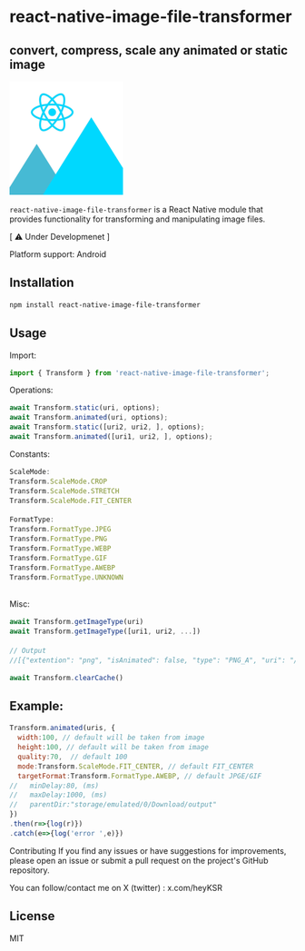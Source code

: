 # react-native-image-file-transformer

## convert, compress, scale any animated or static image 

<div>
<img src="logo200.png" />
</div>

`react-native-image-file-transformer` is a React Native module that provides functionality for transforming and manipulating image files. 

[ ⚠️ Under Developmenet ]

Platform support: Android

## Installation

```sh
npm install react-native-image-file-transformer
```

## Usage

Import:
```js
import { Transform } from 'react-native-image-file-transformer';
```

Operations:
```js
await Transform.static(uri, options);
await Transform.animated(uri, options);
await Transform.static([uri2, uri2, ], options);
await Transform.animated([uri1, uri2, ], options);
```

Constants:
```js
ScaleMode:
Transform.ScaleMode.CROP
Transform.ScaleMode.STRETCH
Transform.ScaleMode.FIT_CENTER

FormatType:
Transform.FormatType.JPEG
Transform.FormatType.PNG
Transform.FormatType.WEBP
Transform.FormatType.GIF
Transform.FormatType.AWEBP
Transform.FormatType.UNKNOWN
 
```
Misc:
```js
await Transform.getImageType(uri)
await Transform.getImageType([uri1, uri2, ...])

// Output
//[{"extention": "png", "isAnimated": false, "type": "PNG_A", "uri": "/storage/emulated/..."}] 
```
```js
await Transform.clearCache()
```
## Example:
```js
Transform.animated(uris, { 
  width:100, // default will be taken from image
  height:100, // default will be taken from image
  quality:70,  // default 100
  mode:Transform.ScaleMode.FIT_CENTER, // default FIT_CENTER
  targetFormat:Transform.FormatType.AWEBP, // default JPGE/GIF
//   minDelay:80, (ms)
//   maxDelay:1000, (ms)
//   parentDir:"storage/emulated/0/Download/output"
})
.then(r=>{log(r)})
.catch(e=>{log('error ',e)})
```

Contributing
If you find any issues or have suggestions for improvements, please open an issue or submit a pull request on the project's GitHub repository.

You can follow/contact me on
X (twitter) : x.com/heyKSR

## License

MIT